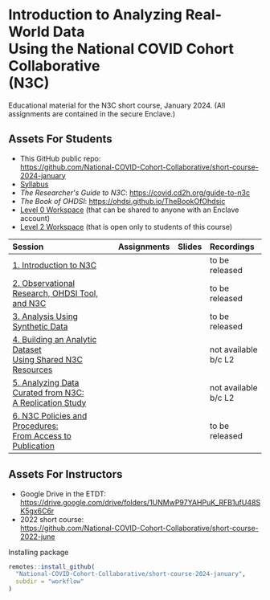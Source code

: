 Introduction to Analyzing Real-World Data<br>Using the National COVID Cohort Collaborative<br>(N3C)
=======

Educational material for the N3C short course, January 2024. (All assignments are contained in the secure Enclave.)

Assets For Students
-------

* This GitHub public repo:<br><https://github.com/National-COVID-Cohort-Collaborative/short-course-2024-january>
* [Syllabus](/background/syllabus/)
* *The Researcher's Guide to N3C*: <https://covid.cd2h.org/guide-to-n3c>
* *The Book of OHDSI*: <https://ohdsi.github.io/TheBookOfOhdsic>
* [Level 0 Workspace](https://unite.nih.gov/workspace/compass/view/ri.compass.main.folder.86a7020f-db30-4fd1-b735-bbaf53512365) (that can be shared to anyone with an Enclave account)
* [Level 2 Workspace]() (that is open only to students of this course)

| Session                                                                             | Assignments           | Slides         | Recordings           |
| :---------------------------------------------------------------------------------- | :-------------------- | :------------- | :---------           |
| [1. Introduction to N3C](sessions/session-1/)                                       |                       |                | to be released       |
| [2. Observational Research, OHDSI Tool, and N3C](sessions/session-2/)               |                       |                | to be released       |
| [3. Analysis Using Synthetic Data](sessions/session-3/)                             |                       |                | to be released       |
| [4. Building an Analytic Dataset<br>Using Shared N3C Resources](sessions/session-4/)|                       |                | not available<br>b/c L2 |
| [5. Analyzing Data Curated from N3C:<br>A Replication Study](sessions/session-5/)   |                       |                | not available<br>b/c L2 |
| [6. N3C Policies and Procedures:<br>From Access to Publication](sessions/session-6/)|                       |                | to be released       |

Assets For Instructors
-------

* Google Drive in the ETDT:<br><https://drive.google.com/drive/folders/1UNMwP97YAHPuK_RFB1ufU48SK5gx6C6r>
* 2022 short course:<br><https://github.com/National-COVID-Cohort-Collaborative/short-course-2022-june>

Installing package

```r
remotes::install_github(
  "National-COVID-Cohort-Collaborative/short-course-2024-january",
  subdir = "workflow"
)
```
